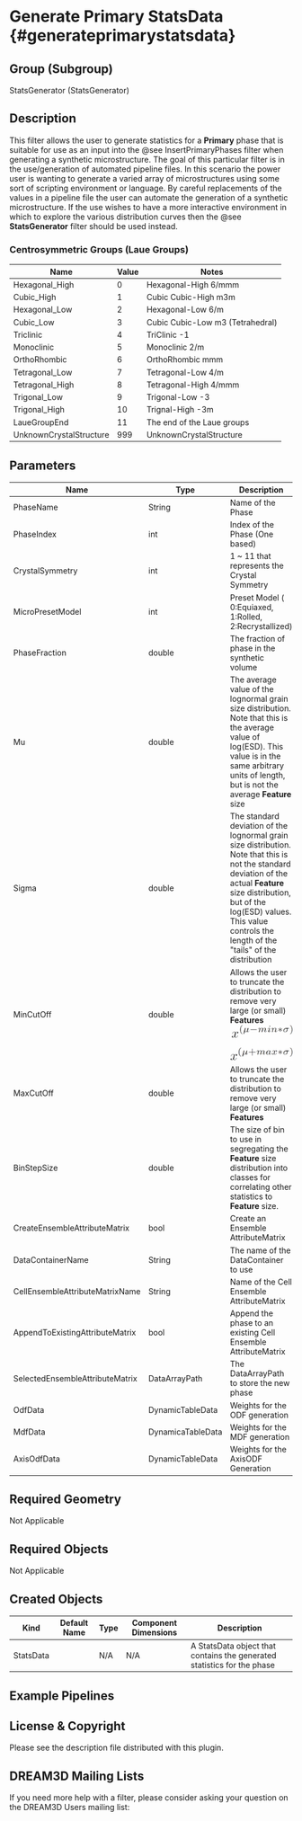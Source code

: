 Generate Primary StatsData {#generateprimarystatsdata}
=====

## Group (Subgroup) ##

StatsGenerator (StatsGenerator)

## Description ##

This filter allows the user to generate statistics for a **Primary** phase that is suitable for use as an input into the @see InsertPrimaryPhases filter when generating a synthetic microstructure. The goal of this particular filter is in the use/generation of automated pipeline files. In this scenario the power user is wanting to generate a varied array of microstructures using some sort of scripting environment or language. By careful replacements of the values in a pipeline file the user can automate the generation of a synthetic microstructure.
If the use wishes to have a more interactive environment in which to explore the various distribution curves then the @see **StatsGenerator** filter should be used instead.


### Centrosymmetric Groups (Laue Groups) ###

| Name | Value | Notes |
|------|------|------|
| Hexagonal_High | 0 |  Hexagonal-High 6/mmm |
| Cubic_High | 1 |  Cubic Cubic-High m3m |
| Hexagonal_Low | 2 |  Hexagonal-Low 6/m |
| Cubic_Low | 3 |  Cubic Cubic-Low m3 (Tetrahedral) |
| Triclinic | 4 |  TriClinic -1 |
| Monoclinic | 5 |  Monoclinic 2/m |
| OrthoRhombic | 6 |  OrthoRhombic mmm |
| Tetragonal_Low | 7 |  Tetragonal-Low 4/m |
| Tetragonal_High | 8 |  Tetragonal-High 4/mmm |
| Trigonal_Low | 9 |  Trigonal-Low -3 |
| Trigonal_High | 10 |  Trignal-High -3m |
| LaueGroupEnd | 11 |  The end of the Laue groups |
| UnknownCrystalStructure | 999 |  UnknownCrystalStructure |



## Parameters ##

| Name | Type | Description |
|------|------|-------------|
| PhaseName | String | Name of the Phase |
| PhaseIndex | int | Index of the Phase (One based) |
| CrystalSymmetry | int | 1 ~ 11 that represents the Crystal Symmetry |
| MicroPresetModel | int | Preset Model ( 0:Equiaxed, 1:Rolled, 2:Recrystallized) |
| PhaseFraction | double | The fraction of phase in the synthetic volume |
| Mu | double | The average value of the lognormal grain size distribution. Note that this is the average value of log(ESD).  This value is in the same arbitrary units of length, but is not the average **Feature** size|
| Sigma | double | The standard deviation of the lognormal grain size distribution.  Note that this is not the standard deviation of the actual **Feature** size distribution, but of the log(ESD) values.  This value controls the length of the "tails" of the distribution
| MinCutOff | double | Allows the user to truncate the distribution to remove very large (or small) **Features** ![](Images/SG_MinMax_Equation.png)|
| MaxCutOff | double | Allows the user to truncate the distribution to remove very large (or small) **Features** |
| BinStepSize | double | The size of bin to use in segregating the **Feature** size distribution into classes for correlating other statistics to **Feature** size. |
| CreateEnsembleAttributeMatrix | bool | Create an Ensemble AttributeMatrix |
| DataContainerName | String | The name of the DataContainer to use |
| CellEnsembleAttributeMatrixName | String | Name of the Cell Ensemble AttributeMatrix |
| AppendToExistingAttributeMatrix | bool | Append the phase to an existing Cell Ensemble AttributeMatrix |
| SelectedEnsembleAttributeMatrix | DataArrayPath | The DataArrayPath to store the new phase |
| OdfData | DynamicTableData | Weights for the ODF generation |
| MdfData | DynamicaTableData | Weights for the MDF generation |
| AxisOdfData | DynamicTableData | Weights for the AxisODF Generation |


## Required Geometry ##

Not Applicable

## Required Objects ##

Not Applicable

## Created Objects ##

| Kind | Default Name | Type | Component Dimensions | Description |
|------|--------------|------|----------------------|-------------|
| StatsData |  | N/A | N/A | A StatsData object that contains the generated statistics for the phase |


## Example Pipelines ##



## License & Copyright ##

Please see the description file distributed with this plugin.

## DREAM3D Mailing Lists ##

If you need more help with a filter, please consider asking your question on the DREAM3D Users mailing list:
